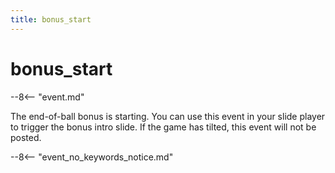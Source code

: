 ```yaml
---
title: bonus_start
---
```


# bonus_start


--8<-- "event.md"

The end-of-ball bonus is starting. You can use this event in your slide
player to trigger the bonus intro slide. If the game has tilted, this
event will not be posted.

--8<-- "event_no_keywords_notice.md"
